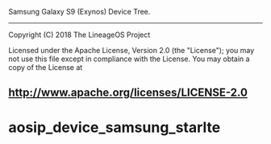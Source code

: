 Samsung Galaxy S9 (Exynos) Device Tree.

---
Copyright (C) 2018 The LineageOS Project

Licensed under the Apache License, Version 2.0 (the "License");
you may not use this file except in compliance with the License.
You may obtain a copy of the License at

http://www.apache.org/licenses/LICENSE-2.0
---
# aosip_device_samsung_starlte
